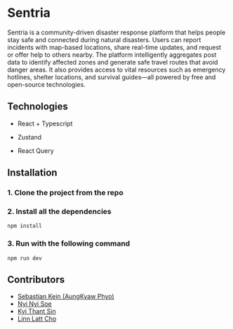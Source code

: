 # Sentria

Sentria is a community-driven disaster response platform that helps people stay safe and connected during natural disasters. Users can report incidents with map-based locations, share real-time updates, and request or offer help to others nearby. The platform intelligently aggregates post data to identify affected zones and generate safe travel routes that avoid danger areas. It also provides access to vital resources such as emergency hotlines, shelter locations, and survival guides—all powered by free and open-source technologies.

## Technologies

- React + Typescript

- Zustand

- React Query

## Installation

### 1. Clone the project from the repo

### 2. Install all the dependencies

    npm install

### 3. Run with the following command

    npm run dev

## Contributors

- [Sebastian Kein (AungKyaw Phyo)](https://github.com/AungKyawPhyo1142)
- [Nyi Nyi Soe](https://github.com/Nyi-NyiSoe)
- [Kyi Thant Sin](https://github.com/KyiThantSin)
- [Linn Latt Cho](https://github.com/linnlatt132)